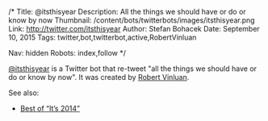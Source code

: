 /*
Title: @itsthisyear
Description: All the things we should have or do or know by now
Thumbnail: /content/bots/twitterbots/images/itsthisyear.png
Link: http://twitter.com/itsthisyear
Author: Stefan Bohacek
Date: September 10, 2015
Tags: twitter,bot,twitterbot,active,RobertVinluan

Nav: hidden
Robots: index,follow
*/

[@itsthisyear](https://twitter.com/itsthisyear) is a Twitter bot that re-tweet "all the things we should have or do or know by now". It was created by [Robert Vinluan](https://twitter.com/RobertVinluan).

See also:
* [Best of “It’s 2014”](http://whatyearisit.robertvinluan.com/2014/)